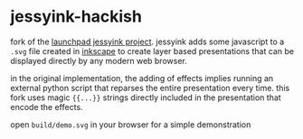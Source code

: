 jessyink-hackish
================

fork of the [launchpad jessyink project](https://code.launchpad.net/jessyink/). jessyink adds
some javascript to a `.svg` file created in [inkscape](http://inkscape.org) to create layer
based presentations that can be displayed directly by any modern web browser.

in the original implementation, the adding of effects implies running an external python script
that reparses the entire presentation every time. this fork uses magic `{{...}}` strings
directly included in the presentation that encode the effects.

open `build/demo.svg` in your browser for a simple demonstration